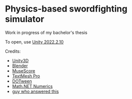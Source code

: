 # Physics-based swordfighting simulator

Work in progress of my bachelor's thesis

To open, use [Unity 2022.2.10](https://unity.com/releases/editor/archive)  
  
Credits:
 - [Unity3D](https://unity.com/)
 - [Blender](https://www.blender.org/)
 - [MuseScore](https://musescore.org/)
 - [TextMesh Pro](https://docs.unity3d.com/Packages/com.unity.textmeshpro@3.0/manual/index.html)
 - [DOTween](http://dotween.demigiant.com/)
 - [Math.NET Numerics](https://numerics.mathdotnet.com/)
 - [guy who answered this](https://answers.unity.com/questions/1066291/invertreverse-ui-mask.html)
